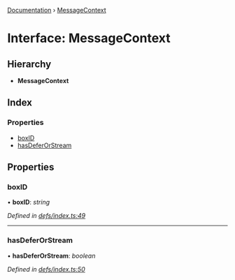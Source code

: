[Documentation](../README.md) › [MessageContext](messagecontext.md)

# Interface: MessageContext

## Hierarchy

* **MessageContext**

## Index

### Properties

* [boxID](messagecontext.md#boxid)
* [hasDeferOrStream](messagecontext.md#hasdeferorstream)

## Properties

###  boxID

• **boxID**: *string*

*Defined in [defs/index.ts:49](https://github.com/badbatch/graphql-box/blob/3fa1e6d/packages/worker-client/src/defs/index.ts#L49)*

___

###  hasDeferOrStream

• **hasDeferOrStream**: *boolean*

*Defined in [defs/index.ts:50](https://github.com/badbatch/graphql-box/blob/3fa1e6d/packages/worker-client/src/defs/index.ts#L50)*
